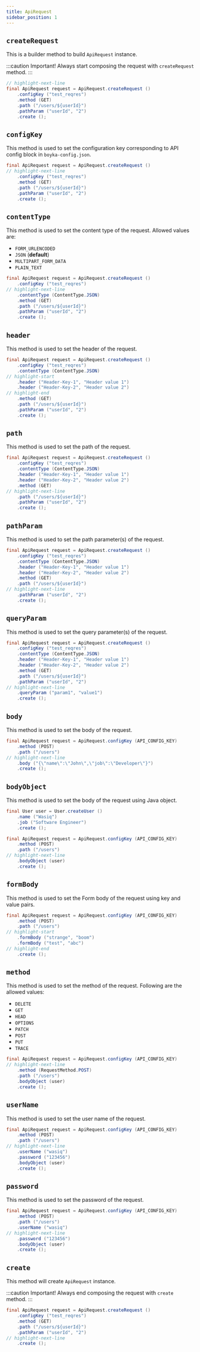 ```yaml
---
title: ApiRequest
sidebar_position: 1
---
```


## `createRequest`

This is a builder method to build `ApiRequest` instance.

:::caution Important!
Always start composing the request with `createRequest` method.
:::

```java
// highlight-next-line
final ApiRequest request = ApiRequest.createRequest ()
    .configKey ("test_reqres")
    .method (GET)
    .path ("/users/${userId}")
    .pathParam ("userId", "2")
    .create ();
```

## `configKey`

This method is used to set the configuration key corresponding to API config block in `boyka-config.json`.

```java
final ApiRequest request = ApiRequest.createRequest ()
// highlight-next-line
    .configKey ("test_reqres")
    .method (GET)
    .path ("/users/${userId}")
    .pathParam ("userId", "2")
    .create ();
```

## `contentType`

This method is used to set the content type of the request. Allowed values are:

- `FORM_URLENCODED`
- `JSON` (**default**)
- `MULTIPART_FORM_DATA`
- `PLAIN_TEXT`

```java
final ApiRequest request = ApiRequest.createRequest ()
    .configKey ("test_reqres")
// highlight-next-line
    .contentType (ContentType.JSON)
    .method (GET)
    .path ("/users/${userId}")
    .pathParam ("userId", "2")
    .create ();
```

## `header`

This method is used to set the header of the request.

```java
final ApiRequest request = ApiRequest.createRequest ()
    .configKey ("test_reqres")
    .contentType (ContentType.JSON)
// highlight-start
    .header ("Header-Key-1", "Header value 1")
    .header ("Header-Key-2", "Header value 2")
// highlight-end
    .method (GET)
    .path ("/users/${userId}")
    .pathParam ("userId", "2")
    .create ();
```

## `path`

This method is used to set the path of the request.

```java
final ApiRequest request = ApiRequest.createRequest ()
    .configKey ("test_reqres")
    .contentType (ContentType.JSON)
    .header ("Header-Key-1", "Header value 1")
    .header ("Header-Key-2", "Header value 2")
    .method (GET)
// highlight-next-line
    .path ("/users/${userId}")
    .pathParam ("userId", "2")
    .create ();
```

## `pathParam`

This method is used to set the path parameter(s) of the request.

```java
final ApiRequest request = ApiRequest.createRequest ()
    .configKey ("test_reqres")
    .contentType (ContentType.JSON)
    .header ("Header-Key-1", "Header value 1")
    .header ("Header-Key-2", "Header value 2")
    .method (GET)
    .path ("/users/${userId}")
// highlight-next-line
    .pathParam ("userId", "2")
    .create ();
```

## `queryParam`

This method is used to set the query parameter(s) of the request.

```java
final ApiRequest request = ApiRequest.createRequest ()
    .configKey ("test_reqres")
    .contentType (ContentType.JSON)
    .header ("Header-Key-1", "Header value 1")
    .header ("Header-Key-2", "Header value 2")
    .method (GET)
    .path ("/users/${userId}")
    .pathParam ("userId", "2")
// highlight-next-line
    .queryParam ("param1", "value1")
    .create ();
```

## `body`

This method is used to set the body of the request.

```java
final ApiRequest request = ApiRequest.configKey (API_CONFIG_KEY)
    .method (POST)
    .path ("/users")
// highlight-next-line
    .body ("{\"name\":\"John\",\"job\":\"Developer\"}")
    .create ();
```

## `bodyObject`

This method is used to set the body of the request using Java object.

```java
final User user = User.createUser ()
    .name ("Wasiq")
    .job ("Software Engineer")
    .create ();

final ApiRequest request = ApiRequest.configKey (API_CONFIG_KEY)
    .method (POST)
    .path ("/users")
// highlight-next-line
    .bodyObject (user)
    .create ();
```

## `formBody`

This method is used to set the Form body of the request using key and value pairs.

```java
final ApiRequest request = ApiRequest.configKey (API_CONFIG_KEY)
    .method (POST)
    .path ("/users")
// highlight-start
    .formBody ("strange", "boom")
    .formBody ("test", "abc")
// highlight-end
    .create ();
```

## `method`

This method is used to set the method of the request. Following are the allowed values:

- `DELETE`
- `GET`
- `HEAD`
- `OPTIONS`
- `PATCH`
- `POST`
- `PUT`
- `TRACE`

```java
final ApiRequest request = ApiRequest.configKey (API_CONFIG_KEY)
// highlight-next-line
    .method (RequestMethod.POST)
    .path ("/users")
    .bodyObject (user)
    .create ();
```

## `userName`

This method is used to set the user name of the request.

```java
final ApiRequest request = ApiRequest.configKey (API_CONFIG_KEY)
    .method (POST)
    .path ("/users")
// highlight-next-line
    .userName ("wasiq")
    .password ("123456")
    .bodyObject (user)
    .create ();
```

## `password`

This method is used to set the password of the request.

```java
final ApiRequest request = ApiRequest.configKey (API_CONFIG_KEY)
    .method (POST)
    .path ("/users")
    .userName ("wasiq")
// highlight-next-line
    .password ("123456")
    .bodyObject (user)
    .create ();
```

## `create`

This method will create `ApiRequest` instance.

:::caution Important!
Always end composing the request with `create` method.
:::

```java
final ApiRequest request = ApiRequest.createRequest ()
    .configKey ("test_reqres")
    .method (GET)
    .path ("/users/${userId}")
    .pathParam ("userId", "2")
// highlight-next-line
    .create ();
```
